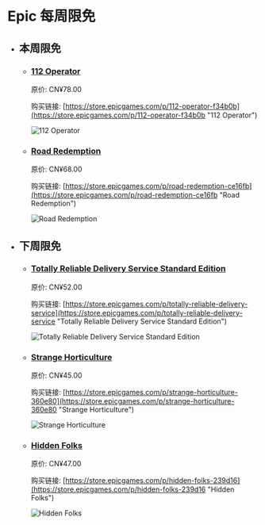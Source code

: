# Epic 每周限免

- ## 本周限免


  - ### [112 Operator](https://store.epicgames.com/p/112-operator-f34b0b "112 Operator")

    原价: CN¥78.00

    购买链接: [https://store.epicgames.com/p/112-operator-f34b0b](https://store.epicgames.com/p/112-operator-f34b0b "112 Operator")

    ![112 Operator](https://cdn1.epicgames.com/spt-assets/6036e5ea111a448ea1b41d5ab3800d99/112-operator-1smmi.jpg)


  - ### [Road Redemption](https://store.epicgames.com/p/road-redemption-ce16fb "Road Redemption")

    原价: CN¥68.00

    购买链接: [https://store.epicgames.com/p/road-redemption-ce16fb](https://store.epicgames.com/p/road-redemption-ce16fb "Road Redemption")

    ![Road Redemption](https://cdn1.epicgames.com/spt-assets/ee0cf0e1ab6a4e1c83e5de0681fea012/road-redemption-1upeb.png)


- ## 下周限免


  - ### [Totally Reliable Delivery Service Standard Edition](https://store.epicgames.com/p/totally-reliable-delivery-service "Totally Reliable Delivery Service Standard Edition")

    原价: CN¥52.00

    购买链接: [https://store.epicgames.com/p/totally-reliable-delivery-service](https://store.epicgames.com/p/totally-reliable-delivery-service "Totally Reliable Delivery Service Standard Edition")

    ![Totally Reliable Delivery Service Standard Edition](https://cdn1.epicgames.com/52b90f9a982a404781b189f6a7903226/offer/EGS_TotallyReliableDeliveryService_WereFiveGames_S1-2560x1440-47e6e9562d62705a75ea7b7096d0b8dc.jpg)


  - ### [Strange Horticulture](https://store.epicgames.com/p/strange-horticulture-360e80 "Strange Horticulture")

    原价: CN¥45.00

    购买链接: [https://store.epicgames.com/p/strange-horticulture-360e80](https://store.epicgames.com/p/strange-horticulture-360e80 "Strange Horticulture")

    ![Strange Horticulture](https://cdn1.epicgames.com/spt-assets/15e8e3eba65a4763a815d6eae1d763b2/strange-horticulture-offer-2wghv.png)


  - ### [Hidden Folks](https://store.epicgames.com/p/hidden-folks-239d16 "Hidden Folks")

    原价: CN¥47.00

    购买链接: [https://store.epicgames.com/p/hidden-folks-239d16](https://store.epicgames.com/p/hidden-folks-239d16 "Hidden Folks")

    ![Hidden Folks](https://cdn1.epicgames.com/spt-assets/7bfd56b0586348dcb139945d9e59f988/hidden-folks-1b7hh.png)

